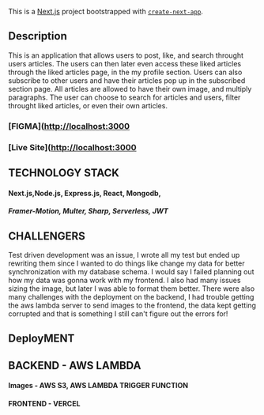 This is a [Next.js](https://nextjs.org/) project bootstrapped with [`create-next-app`](https://github.com/vercel/next.js/tree/canary/packages/create-next-app).

## Description

This is an application that allows users to post, like, and search throught users articles. The users can then later even access these liked articles through the liked articles page, in the my profile section. Users can also subscribe to other users and have their articles pop up in the subscribed section page. All articles are allowed to have their own image, and multiply paragraphs. The user can choose to search for articles and users, filter throught liked articles, or even their own articles.

### [FIGMA]([http://localhost:3000](https://www.figma.com/file/mjkmQIBiVHFlPSasqSnOMw/article?type=design&node-id=0-1&mode=design&t=tFWjTkFin2PkxHy4-0)
### [Live Site]([http://localhost:3000](https://article-site-theta.vercel.app/)

## TECHNOLOGY STACK
#### Next.js,Node.js, Express.js, React, Mongodb,

##### Framer-Motion, Multer, Sharp, Serverless, JWT

## CHALLENGERS

Test driven development was an issue, I wrote all my test but ended up rewriting them since I wanted to do things like change my data for better synchronization with my database schema. I would say I failed planning out how my data was gonna work with my frontend. I also had many issues sizing the image, but later I was able to format them better. There were also many challenges with the deployment on the backend, I had trouble getting the aws lambda server to send images to the frontend, the data kept getting corrupted and that is something I still can't figure out the errors for!

## DeployMENT

## BACKEND -  AWS LAMBDA
#### Images  -  AWS S3, AWS LAMBDA TRIGGER FUNCTION
#### FRONTEND - VERCEL


